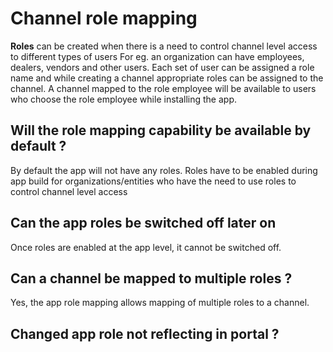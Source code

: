 # Channel role mapping

**Roles** can be created when there is a need to control channel level access to different types of users
For eg. an organization can have employees, dealers, vendors and other users. Each set of user can be assigned a role name and while creating a channel appropriate roles can be assigned to the channel. 
A channel mapped to the role employee will be available to users who choose the role employee while installing the app.

## Will the role mapping capability be available by default ?
By default the app will not have any roles. Roles have to be enabled during app build for organizations/entities who have the need to use roles to control channel level access

## Can the app roles be switched off later on
Once roles are enabled at the app level, it cannot be switched off.

## Can a channel be mapped to multiple roles ?
Yes, the app role mapping allows mapping of multiple roles to a channel.

## Changed app role not reflecting in portal ?

<!--stackedit_data:
eyJoaXN0b3J5IjpbMTU0NjQ1ODM3MSwtNTY0NTM2OTc2LC0xND
cyNDEzOTI2LDUyMjIwMDE1XX0=
-->